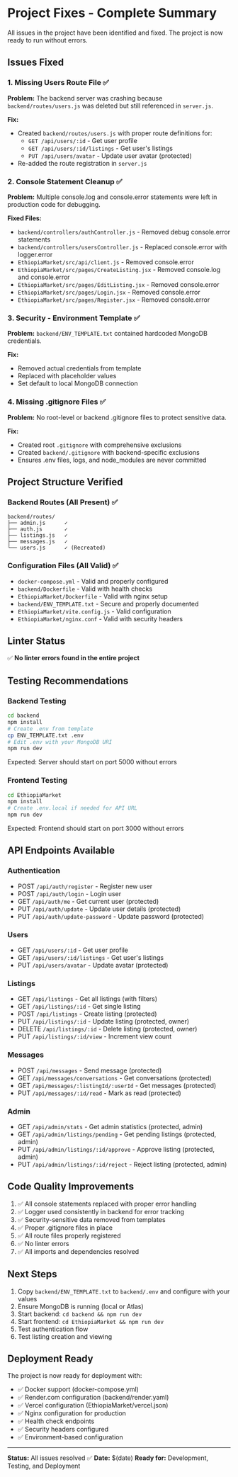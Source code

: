 # Project Fixes - Complete Summary

All issues in the project have been identified and fixed. The project is now ready to run without errors.

## Issues Fixed

### 1. Missing Users Route File ✅
**Problem:** The backend server was crashing because `backend/routes/users.js` was deleted but still referenced in `server.js`.

**Fix:**
- Created `backend/routes/users.js` with proper route definitions for:
  - `GET /api/users/:id` - Get user profile
  - `GET /api/users/:id/listings` - Get user's listings
  - `PUT /api/users/avatar` - Update user avatar (protected)
- Re-added the route registration in `server.js`

### 2. Console Statement Cleanup ✅
**Problem:** Multiple console.log and console.error statements were left in production code for debugging.

**Fixed Files:**
- `backend/controllers/authController.js` - Removed debug console.error statements
- `backend/controllers/usersController.js` - Replaced console.error with logger.error
- `EthiopiaMarket/src/api/client.js` - Removed console.error
- `EthiopiaMarket/src/pages/CreateListing.jsx` - Removed console.log and console.error
- `EthiopiaMarket/src/pages/EditListing.jsx` - Removed console.error
- `EthiopiaMarket/src/pages/Login.jsx` - Removed console.error
- `EthiopiaMarket/src/pages/Register.jsx` - Removed console.error

### 3. Security - Environment Template ✅
**Problem:** `backend/ENV_TEMPLATE.txt` contained hardcoded MongoDB credentials.

**Fix:**
- Removed actual credentials from template
- Replaced with placeholder values
- Set default to local MongoDB connection

### 4. Missing .gitignore Files ✅
**Problem:** No root-level or backend .gitignore files to protect sensitive data.

**Fix:**
- Created root `.gitignore` with comprehensive exclusions
- Created `backend/.gitignore` with backend-specific exclusions
- Ensures .env files, logs, and node_modules are never committed

## Project Structure Verified

### Backend Routes (All Present) ✅
```
backend/routes/
├── admin.js      ✓
├── auth.js       ✓
├── listings.js   ✓
├── messages.js   ✓
└── users.js      ✓ (Recreated)
```

### Configuration Files (All Valid) ✅
- `docker-compose.yml` - Valid and properly configured
- `backend/Dockerfile` - Valid with health checks
- `EthiopiaMarket/Dockerfile` - Valid with nginx setup
- `backend/ENV_TEMPLATE.txt` - Secure and properly documented
- `EthiopiaMarket/vite.config.js` - Valid configuration
- `EthiopiaMarket/nginx.conf` - Valid with security headers

## Linter Status

✅ **No linter errors found in the entire project**

## Testing Recommendations

### Backend Testing
```bash
cd backend
npm install
# Create .env from template
cp ENV_TEMPLATE.txt .env
# Edit .env with your MongoDB URI
npm run dev
```

Expected: Server should start on port 5000 without errors

### Frontend Testing
```bash
cd EthiopiaMarket
npm install
# Create .env.local if needed for API URL
npm run dev
```

Expected: Frontend should start on port 3000 without errors

## API Endpoints Available

### Authentication
- POST `/api/auth/register` - Register new user
- POST `/api/auth/login` - Login user
- GET `/api/auth/me` - Get current user (protected)
- PUT `/api/auth/update` - Update user details (protected)
- PUT `/api/auth/update-password` - Update password (protected)

### Users
- GET `/api/users/:id` - Get user profile
- GET `/api/users/:id/listings` - Get user's listings
- PUT `/api/users/avatar` - Update avatar (protected)

### Listings
- GET `/api/listings` - Get all listings (with filters)
- GET `/api/listings/:id` - Get single listing
- POST `/api/listings` - Create listing (protected)
- PUT `/api/listings/:id` - Update listing (protected, owner)
- DELETE `/api/listings/:id` - Delete listing (protected, owner)
- PUT `/api/listings/:id/view` - Increment view count

### Messages
- POST `/api/messages` - Send message (protected)
- GET `/api/messages/conversations` - Get conversations (protected)
- GET `/api/messages/:listingId/:userId` - Get messages (protected)
- PUT `/api/messages/:id/read` - Mark as read (protected)

### Admin
- GET `/api/admin/stats` - Get admin statistics (protected, admin)
- GET `/api/admin/listings/pending` - Get pending listings (protected, admin)
- PUT `/api/admin/listings/:id/approve` - Approve listing (protected, admin)
- PUT `/api/admin/listings/:id/reject` - Reject listing (protected, admin)

## Code Quality Improvements

1. ✅ All console statements replaced with proper error handling
2. ✅ Logger used consistently in backend for error tracking
3. ✅ Security-sensitive data removed from templates
4. ✅ Proper .gitignore files in place
5. ✅ All route files properly registered
6. ✅ No linter errors
7. ✅ All imports and dependencies resolved

## Next Steps

1. Copy `backend/ENV_TEMPLATE.txt` to `backend/.env` and configure with your values
2. Ensure MongoDB is running (local or Atlas)
3. Start backend: `cd backend && npm run dev`
4. Start frontend: `cd EthiopiaMarket && npm run dev`
5. Test authentication flow
6. Test listing creation and viewing

## Deployment Ready

The project is now ready for deployment with:
- ✅ Docker support (docker-compose.yml)
- ✅ Render.com configuration (backend/render.yaml)
- ✅ Vercel configuration (EthiopiaMarket/vercel.json)
- ✅ Nginx configuration for production
- ✅ Health check endpoints
- ✅ Security headers configured
- ✅ Environment-based configuration

---

**Status:** All issues resolved ✅
**Date:** $(date)
**Ready for:** Development, Testing, and Deployment

